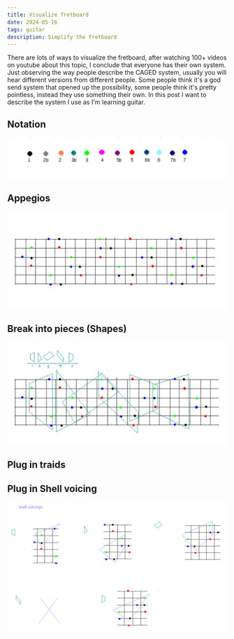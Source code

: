 ```yaml
---
title: Visualize fretboard
date: 2024-05-16
tags: guitar
description: Simplify the fretboard
---
```



There are lots of ways to visualize the fretboard, after watching 100+ videos on youtube about this topic, I conclude that everyone has their own system. Just observing the way people describe the CAGED system, usually you will hear different versions from different people. Some people think it's a god send system that opened up the possibility, some people think it's pretty pointless, instead they use something their own. In this post I want to describe the system I use as I'm learning guitar.



## Notation
![12-notes-legend](/images/2024-05-16-plugable-fretboard-system-12notes-legend.png)




## Appegios

![Major 7 appegios](/images/2024-05-16-plugable-fretboard-system-major7-appegio.png)


## Break into pieces (Shapes)


![CAGED shapes](/images/2024-05-16-plugable-fretboard-system-caged-with-shapes.png)


## Plug in traids


## Plug in Shell voicing


![Plug in Shell voicing](/images/2024-05-16-plugable-fretboard-system-shell.png)
